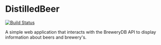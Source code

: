 # DistilledBeer

[![Build Status](https://travis-ci.org/garyb1/Distilled_Beer_Search.svg?branch=master)](https://travis-ci.org/garyb1/Distilled_Beer_Search)

A simple web application that interacts with the BreweryDB API to display information about beers and brewery's.